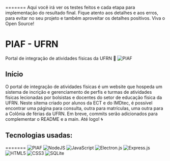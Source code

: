 =======
Aqui você irá ver os testes feitos e cada etapa para implementação do resultado final. Fique atento aos detalhes e aos erros, para evitar no seu projeto e também aproveitar os detalhes positivos. Viva o Open Source!
# PIAF - UFRN
Portal de integração de atividades físicas da UFRN 🏀
![PIAF](https://github.com/felipe-sbm/piaf-ufrn/assets/129466661/5aa37c27-d409-44d7-90fe-b22306d950bb)
## Início
O portal de integração de atividades físicas é um website que hospeda um sistema de incrição e gerenciamento de perfis e turmas de atividades físicas lecionadas por bolsistas e docentes do setor de educação física da UFRN.
Neste sitema criado por alunos da ECT e do IMDtec, é possível encontrar uma página para consulta, outra para matrículas, uma outra para a Colônia de férias da UFRN.
Em breve, commits serão adicionados para complementar o README e a main. Até logo! 🌀

## Tecnologias usadas:
=======
![PIAF](https://github.com/felipe-sbm/piaf-ufrn/assets/129466661/5aa37c27-d409-44d7-90fe-b22306d950bb)
![NodeJS](https://img.shields.io/badge/node.js-6DA55F?style=for-the-badge&logo=node.js&logoColor=white)
![JavaScript](https://img.shields.io/badge/javascript-%23323330.svg?style=for-the-badge&logo=javascript&logoColor=%23F7DF1E)
![Electron.js](https://img.shields.io/badge/Electron-191970?style=for-the-badge&logo=Electron&logoColor=white)
![Express.js](https://img.shields.io/badge/express.js-%23404d59.svg?style=for-the-badge&logo=express&logoColor=%2361DAFB)
![HTML5](https://img.shields.io/badge/html5-%23E34F26.svg?style=for-the-badge&logo=html5&logoColor=white)
![CSS3](https://img.shields.io/badge/css3-%231572B6.svg?style=for-the-badge&logo=css3&logoColor=white)
![SQLite](https://img.shields.io/badge/sqlite-%2307405e.svg?style=for-the-badge&logo=sqlite&logoColor=white)
